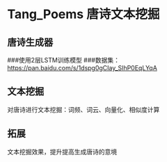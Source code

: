 # Tang_Poems 唐诗文本挖掘
## 唐诗生成器
###使用2层LSTM训练模型
###数据集：https://pan.baidu.com/s/1dspg0gCIay_SIhP0EqLYqA
## 文本挖掘
对唐诗进行文本挖掘：词频、词云、向量化、相似度计算
## 拓展
文本挖掘效果，提升提高生成唐诗的意境
